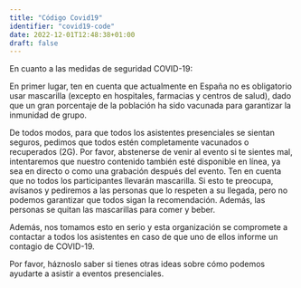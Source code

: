 ```yaml
---
title: "Código Covid19"
identifier: "covid19-code"
date: 2022-12-01T12:48:38+01:00
draft: false
---
```


En cuanto a las medidas de seguridad COVID-19:

En primer lugar, ten en cuenta que actualmente en España no es obligatorio usar mascarilla (excepto en hospitales, farmacias y centros de salud), dado que un gran porcentaje de la población ha sido vacunada para garantizar la inmunidad de grupo.

De todos modos, para que todos los asistentes presenciales se sientan seguros, pedimos que todos estén completamente vacunados o recuperados (2G). Por favor, abstenerse de venir al evento si te sientes mal, intentaremos que nuestro contenido también esté disponible en línea, ya sea en directo o como una grabación después del evento.
Ten en cuenta que no todos los participantes llevarán mascarilla. Si esto te preocupa, avísanos y pediremos a las personas que lo respeten a su llegada, pero no podemos garantizar que todos sigan la recomendación. Además, las personas se quitan las mascarillas para comer y beber.

Además, nos tomamos esto en serio y esta organización se compromete a contactar a todos los asistentes en caso de que uno de ellos informe un contagio de COVID-19.

Por favor, háznoslo saber si tienes otras ideas sobre cómo podemos ayudarte a asistir a eventos presenciales.